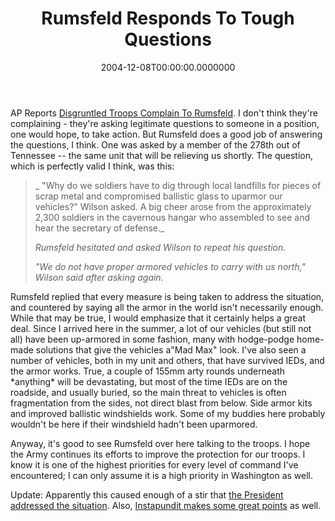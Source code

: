 ﻿---
title: Rumsfeld Responds To Tough Questions
date: "2004-12-08T00:00:00.0000000"
featuredImage: img/rumsfeld-responds-to-tough-questions-featured.png
---

AP Reports [Disgruntled Troops Complain To Rumsfeld](http://story.news.yahoo.com/news?tmpl=story2&u=/ap/20041208/ap_on_re_mi_ea/rumsfeld). I don't think they're complaining - they're asking legitimate questions to someone in a position, one would hope, to take action. But Rumsfeld does a good job of answering the questions, I think. One was asked by a member of the 278th out of Tennessee -- the same unit that will be relieving us shortly. The question, which is perfectly valid I think, was this:

> _ "Why do we soldiers have to dig through local landfills for pieces of scrap metal and compromised ballistic glass to uparmor our vehicles?" Wilson asked. A big cheer arose from the approximately 2,300 soldiers in the cavernous hangar who assembled to see and hear the secretary of defense._
>
> _Rumsfeld hesitated and asked Wilson to repeat his question._
>
> _"We do not have proper armored vehicles to carry with us north," Wilson said after asking again._

Rumsfeld replied that every measure is being taken to address the situation, and countered by saying all the armor in the world isn't necessarily enough. While that may be true, I would emphasize that it certainly helps a great deal. Since I arrived here in the summer, a lot of our vehicles (but still not all) have been up-armored in some fashion, many with hodge-podge home-made solutions that give the vehicles a"Mad Max" look. I've also seen a number of vehicles, both in my unit and others, that have survived IEDs, and the armor works. True, a couple of 155mm arty rounds underneath \*anything\* will be devastating, but most of the time IEDs are on the roadside, and usually buried, so the main threat to vehicles is often fragmentation from the sides, not direct blast from below. Side armor kits and improved ballistic windshields work. Some of my buddies here probably wouldn't be here if their windshield hadn't been uparmored.

Anyway, it's good to see Rumsfeld over here talking to the troops. I hope the Army continues its efforts to improve the protection for our troops. I know it is one of the highest priorities for every level of command I've encountered; I can only assume it is a high priority in Washington as well.

Update: Apparently this caused enough of a stir that [the President addressed the situation](http://news.bbc.co.uk/2/hi/americas/4083601.stm). Also, [Instapundit makes some great points](http://instapundit.com/archives/019735.php) as well.

